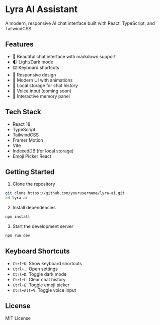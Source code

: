 # Lyra AI Assistant

A modern, responsive AI chat interface built with React, TypeScript, and TailwindCSS.

## Features

- 💬 Beautiful chat interface with markdown support
- 🌓 Light/Dark mode
- ⌨️ Keyboard shortcuts
- 📱 Responsive design
- 🎨 Modern UI with animations
- 💾 Local storage for chat history
- 🎤 Voice input (coming soon)
- 🧠 Interactive memory panel

## Tech Stack

- React 18
- TypeScript
- TailwindCSS
- Framer Motion
- Vite
- IndexedDB (for local storage)
- Emoji Picker React

## Getting Started

1. Clone the repository
```bash
git clone https://github.com/yourusername/lyra-ai.git
cd lyra-ai
```

2. Install dependencies
```bash
npm install
```

3. Start the development server
```bash
npm run dev
```

## Keyboard Shortcuts

- `Ctrl+K`: Show keyboard shortcuts
- `Ctrl+,`: Open settings
- `Ctrl+D`: Toggle dark mode
- `Ctrl+L`: Clear chat history
- `Ctrl+E`: Toggle emoji picker
- `Ctrl+Alt+V`: Toggle voice input

## License

MIT License
